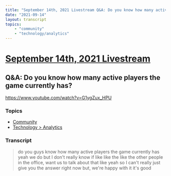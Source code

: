 ```yaml
---
title: "September 14th, 2021 Livestream Q&A: Do you know how many active players the game currently has?"
date: "2021-09-14"
layout: transcript
topics:
    - "community"
    - "technology/analytics"
---
```

# [September 14th, 2021 Livestream](../2021-09-14.md)
## Q&A: Do you know how many active players the game currently has?
https://www.youtube.com/watch?v=G1ygZux_HPU

### Topics
* [Community](../topics/community.md)
* [Technology > Analytics](../topics/technology/analytics.md)

### Transcript

> do you guys know how many active players the game currently has yeah we do but I don't really know if like like the like the other people in the office, want us to talk about that like yeah so I can't really just give you the answer right now but, we're happy with it it's good
